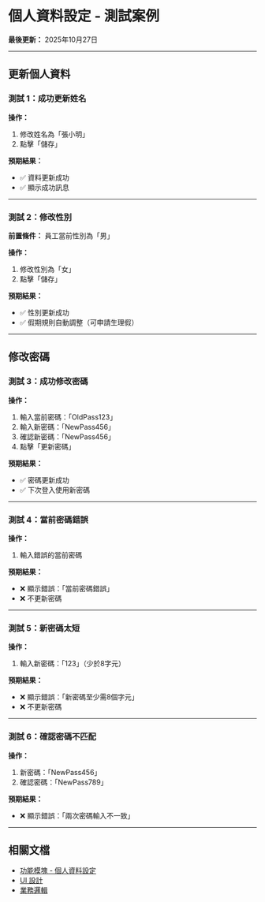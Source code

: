 # 個人資料設定 - 測試案例

**最後更新：** 2025年10月27日

---

## 更新個人資料

### 測試 1：成功更新姓名
**操作：**
1. 修改姓名為「張小明」
2. 點擊「儲存」

**預期結果：**
- ✅ 資料更新成功
- ✅ 顯示成功訊息

---

### 測試 2：修改性別
**前置條件：** 員工當前性別為「男」

**操作：**
1. 修改性別為「女」
2. 點擊「儲存」

**預期結果：**
- ✅ 性別更新成功
- ✅ 假期規則自動調整（可申請生理假）

---

## 修改密碼

### 測試 3：成功修改密碼
**操作：**
1. 輸入當前密碼：「OldPass123」
2. 輸入新密碼：「NewPass456」
3. 確認新密碼：「NewPass456」
4. 點擊「更新密碼」

**預期結果：**
- ✅ 密碼更新成功
- ✅ 下次登入使用新密碼

---

### 測試 4：當前密碼錯誤
**操作：**
1. 輸入錯誤的當前密碼

**預期結果：**
- ❌ 顯示錯誤：「當前密碼錯誤」
- ❌ 不更新密碼

---

### 測試 5：新密碼太短
**操作：**
1. 輸入新密碼：「123」（少於8字元）

**預期結果：**
- ❌ 顯示錯誤：「新密碼至少需8個字元」
- ❌ 不更新密碼

---

### 測試 6：確認密碼不匹配
**操作：**
1. 新密碼：「NewPass456」
2. 確認密碼：「NewPass789」

**預期結果：**
- ❌ 顯示錯誤：「兩次密碼輸入不一致」

---

## 相關文檔

- [功能模塊 - 個人資料設定](../../功能模塊/07-個人資料設定.md)
- [UI 設計](./UI設計.md)
- [業務邏輯](./業務邏輯.md)


